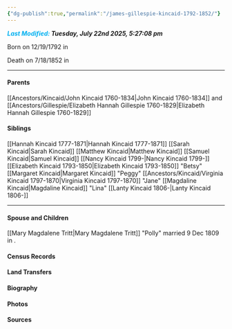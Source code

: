 ```yaml
---
{"dg-publish":true,"permalink":"/james-gillespie-kincaid-1792-1852/"}
---
```


***<font color="#00b0f0">Last Modified:</font> Tuesday, July 22nd 2025, 5:27:08 pm***

Born on  12/19/1792 in <!-- link to place -->

Death on 7/18/1852 in <!-- link to place -->
   
---
#### Parents

[[Ancestors/Kincaid/John Kincaid 1760-1834\|John Kincaid 1760-1834]] and [[Ancestors/Gillespie/Elizabeth Hannah Gillespie 1760-1829\|Elizabeth Hannah Gillespie 1760-1829]]
#### Siblings
[[Hannah Kincaid 1777-1871\|Hannah Kincaid 1777-1871]] 
[[Sarah Kincaid\|Sarah Kincaid]] 
[[Matthew Kincaid\|Matthew Kincaid]] 
[[Samuel Kincaid\|Samuel Kincaid]] 
[[Nancy Kincaid 1799-\|Nancy Kincaid 1799-]] 
[[Elizabeth Kincaid 1793-1850\|Elizabeth Kincaid 1793-1850]] "Betsy" 
[[Margaret Kincaid\|Margaret Kincaid]] "Peggy"
[[Ancestors/Kincaid/Virginia Kincaid 1797-1870\|Virginia Kincaid 1797-1870]] "Jane"
[[Magdaline Kincaid\|Magdaline Kincaid]] "Lina"
[[Lanty Kincaid 1806-\|Lanty Kincaid 1806-]] 

---
#### Spouse and Children
[[Mary Magdalene Tritt\|Mary Magdalene Tritt]] "Polly" married 9 Dec 1809 in <!-- link to place -->.
<!-- Link to child -->

#### Census Records

#### Land Transfers

#### Biography

#### Photos

#### Sources

